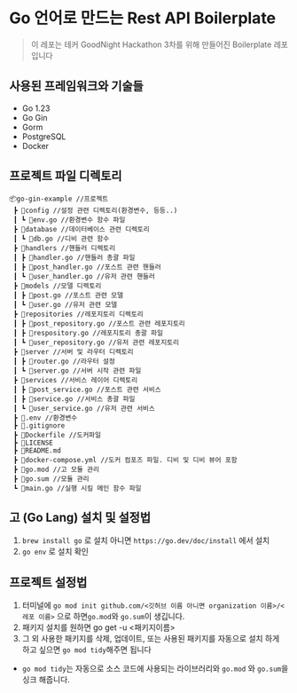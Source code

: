 # Go 언어로 만드는 Rest API Boilerplate

> 이 레포는 테커 GoodNight Hackathon 3차를 위해 만들어진 Boilerplate 레포 입니다

## 사용된 프레임워크와 기술들
- Go 1.23
- Go Gin
- Gorm
- PostgreSQL
- Docker

## 프로젝트 파일 디렉토리
```
📦go-gin-example //프로젝트
 ┣ 📂config //설정 관련 디렉토리(환경변수, 등등..)
 ┃ ┗ 📜env.go //환경변수 함수 파일
 ┣ 📂database //데이터베이스 관련 디렉토리
 ┃ ┗ 📜db.go //디비 관련 함수
 ┣ 📂handlers //핸들러 디렉토리
 ┃ ┣ 📜handler.go //핸들러 총괄 파일
 ┃ ┣ 📜post_handler.go //포스트 관련 핸들러
 ┃ ┗ 📜user_handler.go //유저 관련 핸들러
 ┣ 📂models //모델 디렉토리
 ┃ ┣ 📜post.go //포스트 관련 모델
 ┃ ┗ 📜user.go //유저 관련 모델
 ┣ 📂repositories //레포지토리 디렉토리
 ┃ ┣ 📜post_repository.go //포스트 관련 레포지토리
 ┃ ┣ 📜respository.go //레포지토리 총괄 파일
 ┃ ┗ 📜user_repository.go //유저 관련 레포지토리
 ┣ 📂server //서버 및 라우터 디렉토리
 ┃ ┣ 📜router.go //라우터 설정
 ┃ ┗ 📜server.go //서버 시작 관련 파일
 ┣ 📂services //서비스 레이어 디렉토리
 ┃ ┣ 📜post_service.go //포스트 관련 서비스
 ┃ ┣ 📜service.go //서비스 총괄 파일
 ┃ ┗ 📜user_service.go //유저 관련 서비스
 ┣ 📜.env //환경변수
 ┣ 📜.gitignore
 ┣ 📜Dockerfile //도커파일
 ┣ 📜LICENSE
 ┣ 📜README.md
 ┣ 📜docker-compose.yml //도커 컴포즈 파일. 디비 및 디비 뷰어 포함
 ┣ 📜go.mod //고 모듈 관리
 ┣ 📜go.sum //모듈 관리
 ┗ 📜main.go //실행 시킬 메인 함수 파일
 ``` 

## 고 (Go Lang) 설치 및 설정법
1. `brew install go` 로 설치 아니면 `https://go.dev/doc/install` 에서 설치
2. `go env` 로 설치 확인

## 프로젝트 설정법
1. 터미널에 `go mod init github.com/<깃허브 이름 아니면 organization 이름>/<레포 이름>` 으로 하면`go.mod`와 `go.sum`이 생깁니다.
2. 패키지 설치를 원하면 go get -u <패키지이름>
3. 그 외 사용한 패키지를 삭제, 업데이트, 또는 사용된 패키지를 자동으로 설치 하게 하고 싶으면 `go mod tidy`해주면 됩니다
- `go mod tidy`는 자동으로 소스 코드에 사용되는 라이브러리와 `go.mod` 와 `go.sum`을 싱크 해줍니다.

